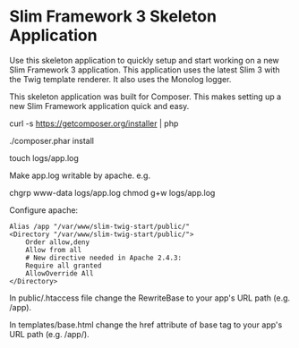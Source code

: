 # Slim Framework 3 Skeleton Application

Use this skeleton application to quickly setup and start working on a new Slim Framework 3 application. This application uses the latest Slim 3 with the Twig template renderer. It also uses the Monolog logger.

This skeleton application was built for Composer. This makes setting up a new Slim Framework application quick and easy.

curl -s https://getcomposer.org/installer | php

./composer.phar install

touch logs/app.log

Make app.log writable by apache. e.g.

chgrp www-data logs/app.log
chmod g+w logs/app.log

Configure apache:
```
Alias /app "/var/www/slim-twig-start/public/"
<Directory "/var/www/slim-twig-start/public/">
    Order allow,deny
    Allow from all
    # New directive needed in Apache 2.4.3:
    Require all granted
    AllowOverride All
</Directory>
```

In public/.htaccess file change the RewriteBase to your app's URL path (e.g. /app).

In templates/base.html change the href attribute of base tag to your app's URL path (e.g. /app/).
